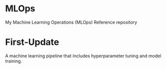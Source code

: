 # MLOps
My Machine Learning Operations (MLOps) Reference repository 

# First-Update
A machine learning pipeline that includes hyperparameter tuning and model training.

